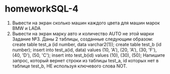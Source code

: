 # homeworkSQL-4

1. Вывести на экран сколько машин каждого цвета для машин марок BMW и LADA
2. Вывести на экран марку авто и количество AUTO не этой марки
Задание №3.
Даны 2 таблицы, созданные следующим образом:
create table test_a (id number, data varchar2(1));
create table test_b (id number);
insert into test_a(id, data) values
(10, 'A'),
(20, 'A'),
(30, 'F'),
(40, 'D'),
(50, 'C');
insert into test_b(id) values
(10),
(30),
(50);
Напишите запрос, который вернет строки из таблицы test_a, id которых нет в таблице test_b, НЕ используя ключевого слова NOT.
